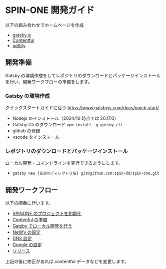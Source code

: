 # SPIN-ONE 開発ガイド

以下の組み合わせでホームページを作成

- [gatsby.js](https://www.gatsbyjs.com/)
- [Contentful](https://www.contentful.com/)
- [netlify](https://www.netlify.com/)

## 開発準備

Gatsby の環境作成をしてレポジトリのダウンロードとパッケージインストールを行い、開発ワークフローの準備をします。

### Gatsby の環境作成

クイックスタートガイドに従う
<https://www.gatsbyjs.com/docs/quick-start/>

- Nodejs のインストール（2024/10 時点では 20.17.0）
- Gatsby Cli のダウンロード `npm install -g gatsby-cli`
- github の登録
- vscode をインストール

### レポジトリのダウンロードとパッケージインストール

ローカル開発・コマンドラインを実行できるようにします。

- `gatsby new {任意のディレクトリ名} git@github.com:spin-dd/spin-one.git`

## 開発ワークフロー

以下の順番に行います。

- [SPINONE のプロジェクトを初期化](./github/readme.md)
- [Contenful の準備](./Contentful/readme.md)
- [Gatsby でローカル開発を行う](./Gatsby/readme.md)
- [Netlify の設定](./netlify/readme.md)
- [DNS 設定](./DNS/readme.md)
- [Google の設定](./Google/readme.md)
- [リリース](./release/readme.md)

上記の後に修正があれば contentful データなどを変更します。
